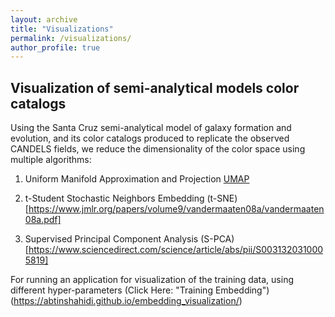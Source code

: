 ```yaml
---
layout: archive
title: "Visualizations"
permalink: /visualizations/
author_profile: true
---
```



## Visualization of semi-analytical models color catalogs

Using the Santa Cruz semi-analytical model of galaxy formation and evolution, and its color catalogs produced to replicate the observed CANDELS fields, we reduce the dimensionality of the color space using multiple algorithms:

1. Uniform Manifold Approximation and Projection [UMAP](https://arxiv.org/abs/1802.03426)

2. t-Student Stochastic Neighbors Embedding (t-SNE)[https://www.jmlr.org/papers/volume9/vandermaaten08a/vandermaaten08a.pdf]

3. Supervised Principal Component Analysis (S-PCA)[https://www.sciencedirect.com/science/article/abs/pii/S0031320310005819]


For running an application for visualization of the training data, using different hyper-parameters (Click Here: "Training Embedding")(https://abtinshahidi.github.io/embedding_visualization/)
